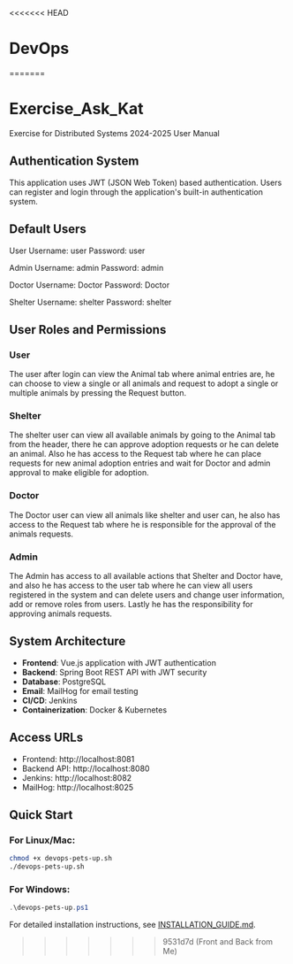 <<<<<<< HEAD
# DevOps
=======
# Exercise_Ask_Kat
Exercise for Distributed Systems 2024-2025
User Manual

## Authentication System
This application uses JWT (JSON Web Token) based authentication. Users can register and login through the application's built-in authentication system.

## Default Users

User Username: user Password: user

Admin Username: admin Password: admin

Doctor Username: Doctor Password: Doctor

Shelter Username: shelter Password: shelter

## User Roles and Permissions

### User
The user after login can view the Animal tab where animal entries are, he can choose to view a single or all animals and request to adopt a single or multiple animals by pressing the Request button.

### Shelter
The shelter user can view all available animals by going to the Animal tab from the header, there he can approve adoption requests or he can delete an animal. Also he has access to the Request tab where he can place requests for new animal adoption entries and wait for Doctor and admin approval to make eligible for adoption.

### Doctor 
The Doctor user can view all animals like shelter and user can, he also has access to the Request tab where he is responsible for the approval of the animals requests.

### Admin
The Admin has access to all available actions that Shelter and Doctor have, and also he has access to the user tab where he can view all users registered in the system and can delete users and change user information, add or remove roles from users. Lastly he has the responsibility for approving animals requests.

## System Architecture
- **Frontend**: Vue.js application with JWT authentication
- **Backend**: Spring Boot REST API with JWT security
- **Database**: PostgreSQL
- **Email**: MailHog for email testing
- **CI/CD**: Jenkins
- **Containerization**: Docker & Kubernetes

## Access URLs
- Frontend: http://localhost:8081
- Backend API: http://localhost:8080
- Jenkins: http://localhost:8082
- MailHog: http://localhost:8025

## Quick Start

### For Linux/Mac:
```bash
chmod +x devops-pets-up.sh
./devops-pets-up.sh
```

### For Windows:
```powershell
.\devops-pets-up.ps1
```

For detailed installation instructions, see [INSTALLATION_GUIDE.md](INSTALLATION_GUIDE.md).



 
>>>>>>> 9531d7d (Front and Back from Me)
